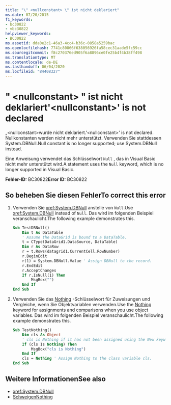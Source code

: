 ```yaml
---
title: "\" <nullconstant> \" ist nicht deklariert"
ms.date: 07/20/2015
f1_keywords:
- bc30822
- vbc30822
helpviewer_keywords:
- BC30822
ms.assetid: dda0e2c1-46a3-4cc4-b36c-0858a5259bac
ms.openlocfilehash: 7741c80866f638056926fa58cec31aade5fc59cc
ms.sourcegitcommit: f8c270376ed905f6a8896ce0fe25b4f4b38ff498
ms.translationtype: MT
ms.contentlocale: de-DE
ms.lasthandoff: 06/04/2020
ms.locfileid: "84408327"
---
```

# <a name="nullconstant-is-not-declared"></a><span data-ttu-id="b4b13-102">" \<nullconstant> " ist nicht deklariert</span><span class="sxs-lookup"><span data-stu-id="b4b13-102">'\<nullconstant>' is not declared</span></span>
<span data-ttu-id="b4b13-103">„\<nullconstant>wurde nicht deklariert.</span><span class="sxs-lookup"><span data-stu-id="b4b13-103">'\<nullconstant>' is not declared.</span></span> <span data-ttu-id="b4b13-104">Nullkonstanten werden nicht mehr unterstützt. Verwenden Sie stattdessen System.DBNull.</span><span class="sxs-lookup"><span data-stu-id="b4b13-104">Null constant is no longer supported; use System.DBNull instead.</span></span>  
  
 <span data-ttu-id="b4b13-105">Eine Anweisung verwendet das Schlüsselwort `Null` , das in Visual Basic nicht mehr unterstützt wird.</span><span class="sxs-lookup"><span data-stu-id="b4b13-105">A statement uses the `Null` keyword, which is no longer supported in Visual Basic.</span></span>  
  
 <span data-ttu-id="b4b13-106">**Fehler-ID:** BC30822</span><span class="sxs-lookup"><span data-stu-id="b4b13-106">**Error ID:** BC30822</span></span>  
  
## <a name="to-correct-this-error"></a><span data-ttu-id="b4b13-107">So beheben Sie diesen Fehler</span><span class="sxs-lookup"><span data-stu-id="b4b13-107">To correct this error</span></span>  
  
1. <span data-ttu-id="b4b13-108">Verwenden Sie <xref:System.DBNull> anstelle von `Null`.</span><span class="sxs-lookup"><span data-stu-id="b4b13-108">Use <xref:System.DBNull> instead of `Null`.</span></span> <span data-ttu-id="b4b13-109">Das wird im folgenden Beispiel veranschaulicht.</span><span class="sxs-lookup"><span data-stu-id="b4b13-109">The following example demonstrates this.</span></span>  
  
    ```vb  
    Sub TestDBNull()  
        Dim t As DataTable  
        ' Assume the DataGrid is bound to a DataTable.  
        t = CType(DataGrid1.DataSource, DataTable)  
        Dim r As DataRow  
        r = t.Rows(datagrid1.CurrentCell.RowNumber)  
        r.BeginEdit  
        r(1) = System.DBNull.Value ' Assign DBNull to the record.  
        r.EndEdit  
        r.AcceptChanges  
        If r.IsNull(1) Then  
            MsgBox("")  
        End If  
    End Sub  
    ```  
  
2. <span data-ttu-id="b4b13-110">Verwenden Sie das [Nothing](../language-reference/nothing.md) -Schlüsselwort für Zuweisungen und Vergleiche, wenn Sie Objektvariablen verwenden.</span><span class="sxs-lookup"><span data-stu-id="b4b13-110">Use the [Nothing](../language-reference/nothing.md) keyword for assignments and comparisons when you use object variables.</span></span> <span data-ttu-id="b4b13-111">Das wird im folgenden Beispiel veranschaulicht.</span><span class="sxs-lookup"><span data-stu-id="b4b13-111">The following example demonstrates this.</span></span>  
  
    ```vb  
    Sub TestNothing()  
        Dim cls As Object  
        ' cls is Nothing if it has not been assigned using the New keyword.  
        If (cls Is Nothing) Then  
            MsgBox("cls is Nothing")  
        End If  
        cls = Nothing ' Assign Nothing to the class variable cls.  
    End Sub  
    ```  
  
## <a name="see-also"></a><span data-ttu-id="b4b13-112">Weitere Informationen</span><span class="sxs-lookup"><span data-stu-id="b4b13-112">See also</span></span>

- <xref:System.DBNull>
- [<span data-ttu-id="b4b13-113">Schweigen</span><span class="sxs-lookup"><span data-stu-id="b4b13-113">Nothing</span></span>](../language-reference/nothing.md)
